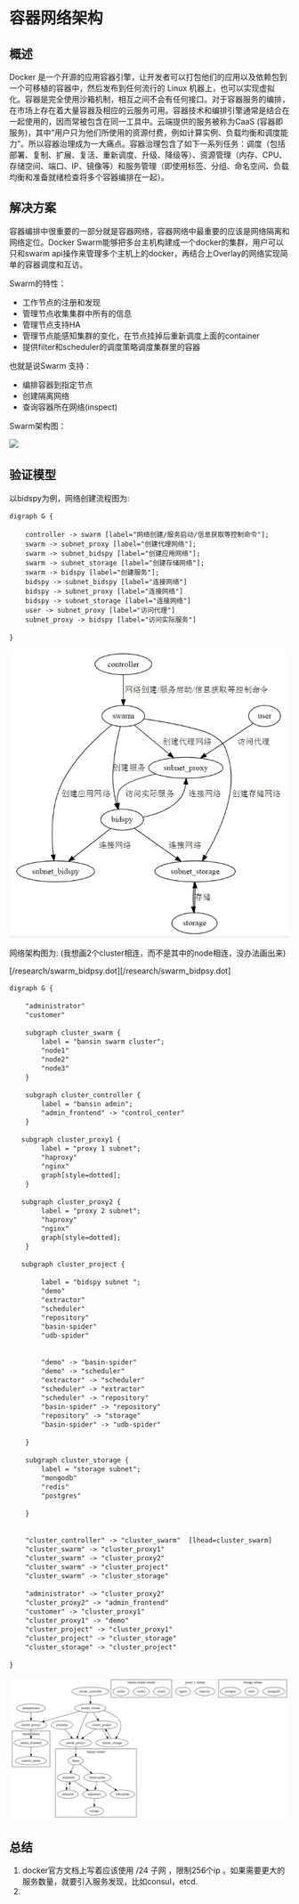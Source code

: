 # 容器网络架构


## 概述

Docker 是一个开源的应用容器引擎，让开发者可以打包他们的应用以及依赖包到一个可移植的容器中，然后发布到任何流行的 Linux 机器上，也可以实现虚拟化。容器是完全使用沙箱机制，相互之间不会有任何接口。对于容器服务的编排，在市场上存在着大量容器及相应的云服务可用。容器技术和编排引擎通常是结合在一起使用的，因而常被包含在同一工具中。云端提供的服务被称为CaaS (容器即服务)，其中“用户只为他们所使用的资源付费，例如计算实例、负载均衡和调度能力”。所以容器治理成为一大痛点。容器治理包含了如下一系列任务：调度（包括部署、复制、扩展、复活、重新调度、升级、降级等）、资源管理（内存、CPU、存储空间、端口、IP、镜像等）和服务管理（即使用标签、分组、命名空间、负载均衡和准备就绪检查将多个容器编排在一起）。


## 解决方案


容器编排中很重要的一部分就是容器网络，容器网络中最重要的应该是网络隔离和网络定位。Docker Swarm能够把多台主机构建成一个docker的集群，用户可以只和swarm api操作来管理多个主机上的docker，再结合上Overlay的网络实现简单的容器调度和互访。

Swarm的特性：

- 工作节点的注册和发现 
- 管理节点收集集群中所有的信息 
- 管理节点支持HA 
- 管理节点能感知集群的变化，在节点挂掉后重新调度上面的container 
- 提供filter和scheduler的调度策略调度集群里的容器

也就是说Swarm 支持：

- 编排容器到指定节点
- 创建隔离网络
- 查询容器所在网络(inspect)


Swarm架构图：

![](http://img.blog.csdn.net/20170312172756441?watermark/2/text/aHR0cDovL2Jsb2cuY3Nkbi5uZXQvTXJUaXRhbg==/font/5a6L5L2T/fontsize/400/fill/I0JBQkFCMA==/dissolve/70/gravity/SouthEast)

## 验证模型

以bidspy为例，网络创建流程图为:

```
digraph G {

    controller -> swarm [label="网络创建/服务启动/信息获取等控制命令"];
    swarm -> subnet_proxy [label="创建代理网络"];
    swarm -> subnet_bidspy [label="创建应用网络"];
    swarm -> subnet_storage [label="创建存储网络"];
    swarm -> bidspy [label="创建服务"];
    bidspy -> subnet_bidspy [label="连接网络"]
    bidspy -> subnet_proxy [label="连接网络"]
    bidspy -> subnet_storage [label="连接网络"]
    user -> subnet_proxy [label="访问代理"]
    subnet_proxy -> bidspy [label="访问实际服务"]

}
```


![](/assets/xxxxx.png)

网络架构图为:
(我想画2个cluster相连，而不是其中的node相连，没办法画出来)


[/research/swarm_bidpsy.dot][/research/swarm_bidpsy.dot]

```
digraph G {

    "administrator"
    "customer"

    subgraph cluster_swarm {
        label = "bansin swarm cluster";
        "node1"
        "node2"
        "node3"
    }

    subgraph cluster_controller {
        label = "bansin admin";
        "admin_frontend" -> "control_center"
    }

   subgraph cluster_proxy1 {
        label = "proxy 1 subnet";
        "haproxy"
        "nginx"
        graph[style=dotted];
    }

   subgraph cluster_proxy2 {
        label = "proxy 2 subnet";
        "haproxy"
        "nginx"
        graph[style=dotted];
    }

   subgraph cluster_project {

        label = "bidspy subnet ";
        "demo"
        "extractor"
        "scheduler"
        "repository"
        "basin-spider"
        "udb-spider"


        "demo" -> "basin-spider"
        "demo" -> "scheduler"
        "extractor" -> "scheduler"
        "scheduler" -> "extractor"
        "scheduler" -> "repository"
        "basin-spider" -> "repository"
        "repository" -> "storage"
        "basin-spider" -> "udb-spider"

    }

    subgraph cluster_storage {
        label = "storage subnet";
        "mongodb"
        "redis"
        "postgres"

    }


    "cluster_controller" -> "cluster_swarm"  [lhead=cluster_swarm]
    "cluster_swarm" -> "cluster_proxy1"
    "cluster_swarm" -> "cluster_proxy2"
    "cluster_swarm" -> "cluster_project"
    "cluster_swarm" -> "cluster_storage"

    "administrator" -> "cluster_proxy2"
    "cluster_proxy2" -> "admin_frontend"
    "customer" -> "cluster_proxy1"
    "cluster_proxy1" -> "demo"
    "cluster_project" -> "cluster_proxy1"
    "cluster_project" -> "cluster_storage"
    "cluster_storage" -> "cluster_project"

}
```

![](/assets/dsadadqw1241.png)



## 总结


1. docker官方文档上写着应该使用 /24 子网 ，限制256个ip 。如果需要更大的服务数量，就要引入服务发现，比如consul，etcd.
1. 